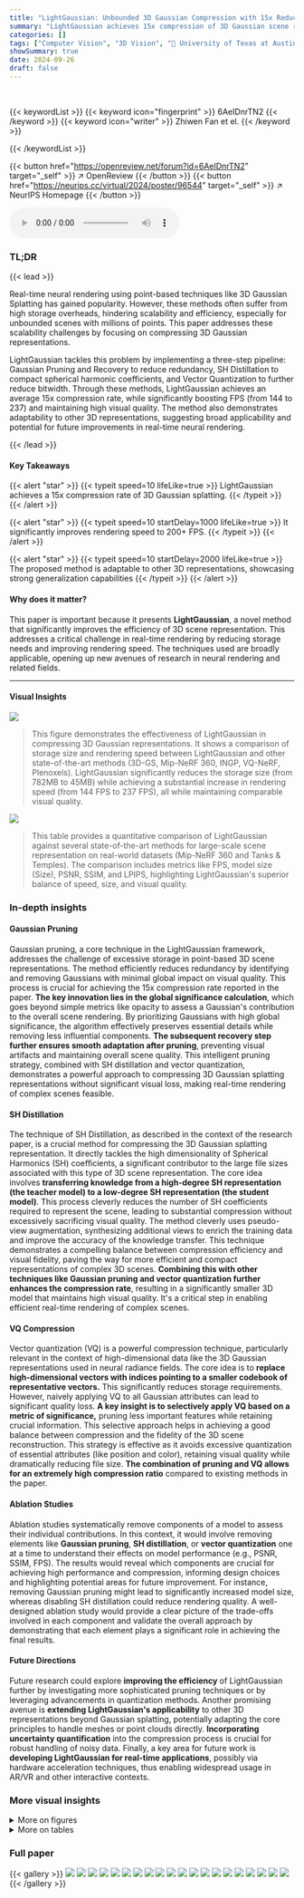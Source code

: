 ```yaml
---
title: "LightGaussian: Unbounded 3D Gaussian Compression with 15x Reduction and 200+ FPS"
summary: "LightGaussian achieves 15x compression of 3D Gaussian scene representations, boosting rendering speed to 200+ FPS while maintaining visual quality, solving storage and efficiency issues in real-time n..."
categories: []
tags: ["Computer Vision", "3D Vision", "🏢 University of Texas at Austin",]
showSummary: true
date: 2024-09-26
draft: false
---
```


<br>

{{< keywordList >}}
{{< keyword icon="fingerprint" >}} 6AeIDnrTN2 {{< /keyword >}}
{{< keyword icon="writer" >}} Zhiwen Fan et el. {{< /keyword >}}
 
{{< /keywordList >}}

{{< button href="https://openreview.net/forum?id=6AeIDnrTN2" target="_self" >}}
↗ OpenReview
{{< /button >}}
{{< button href="https://neurips.cc/virtual/2024/poster/96544" target="_self" >}}
↗ NeurIPS Homepage
{{< /button >}}


<audio controls>
    <source src="https://ai-paper-reviewer.com/6AeIDnrTN2/podcast.wav" type="audio/wav">
    Your browser does not support the audio element.
</audio>


### TL;DR


{{< lead >}}

Real-time neural rendering using point-based techniques like 3D Gaussian Splatting has gained popularity. However, these methods often suffer from high storage overheads, hindering scalability and efficiency, especially for unbounded scenes with millions of points.  This paper addresses these scalability challenges by focusing on compressing 3D Gaussian representations.

LightGaussian tackles this problem by implementing a three-step pipeline: Gaussian Pruning and Recovery to reduce redundancy, SH Distillation to compact spherical harmonic coefficients, and Vector Quantization to further reduce bitwidth.  Through these methods, LightGaussian achieves an average 15x compression rate, while significantly boosting FPS (from 144 to 237) and maintaining high visual quality.  The method also demonstrates adaptability to other 3D representations, suggesting broad applicability and potential for future improvements in real-time neural rendering.

{{< /lead >}}


#### Key Takeaways

{{< alert "star" >}}
{{< typeit speed=10 lifeLike=true >}} LightGaussian achieves a 15x compression rate of 3D Gaussian splatting. {{< /typeit >}}
{{< /alert >}}

{{< alert "star" >}}
{{< typeit speed=10 startDelay=1000 lifeLike=true >}} It significantly improves rendering speed to 200+ FPS. {{< /typeit >}}
{{< /alert >}}

{{< alert "star" >}}
{{< typeit speed=10 startDelay=2000 lifeLike=true >}} The proposed method is adaptable to other 3D representations, showcasing strong generalization capabilities {{< /typeit >}}
{{< /alert >}}

#### Why does it matter?
This paper is important because it presents **LightGaussian**, a novel method that significantly improves the efficiency of 3D scene representation. This addresses a critical challenge in real-time rendering by reducing storage needs and improving rendering speed. The techniques used are broadly applicable, opening up new avenues of research in neural rendering and related fields.

------
#### Visual Insights



![](https://ai-paper-reviewer.com/6AeIDnrTN2/figures_0_1.jpg)

> This figure demonstrates the effectiveness of LightGaussian in compressing 3D Gaussian representations.  It shows a comparison of storage size and rendering speed between LightGaussian and other state-of-the-art methods (3D-GS, Mip-NeRF 360, INGP, VQ-NeRF, Plenoxels). LightGaussian significantly reduces the storage size (from 782MB to 45MB) while achieving a substantial increase in rendering speed (from 144 FPS to 237 FPS), all while maintaining comparable visual quality.





![](https://ai-paper-reviewer.com/6AeIDnrTN2/tables_5_1.jpg)

> This table provides a quantitative comparison of LightGaussian against several state-of-the-art methods for large-scale scene representation on real-world datasets (Mip-NeRF 360 and Tanks & Temples).  The comparison includes metrics like FPS, model size (Size), PSNR, SSIM, and LPIPS, highlighting LightGaussian's superior balance of speed, size, and visual quality.





### In-depth insights


#### Gaussian Pruning
Gaussian pruning, a core technique in the LightGaussian framework, addresses the challenge of excessive storage in point-based 3D scene representations.  The method efficiently reduces redundancy by identifying and removing Gaussians with minimal global impact on visual quality. This process is crucial for achieving the 15x compression rate reported in the paper. **The key innovation lies in the global significance calculation**, which goes beyond simple metrics like opacity to assess a Gaussian's contribution to the overall scene rendering. By prioritizing Gaussians with high global significance, the algorithm effectively preserves essential details while removing less influential components.  **The subsequent recovery step further ensures smooth adaptation after pruning**, preventing visual artifacts and maintaining overall scene quality. This intelligent pruning strategy, combined with SH distillation and vector quantization, demonstrates a powerful approach to compressing 3D Gaussian splatting representations without significant visual loss, making real-time rendering of complex scenes feasible.

#### SH Distillation
The technique of SH Distillation, as described in the context of the research paper, is a crucial method for compressing the 3D Gaussian splatting representation.  It directly tackles the high dimensionality of Spherical Harmonics (SH) coefficients, a significant contributor to the large file sizes associated with this type of 3D scene representation.  The core idea involves **transferring knowledge from a high-degree SH representation (the teacher model) to a low-degree SH representation (the student model)**. This process cleverly reduces the number of SH coefficients required to represent the scene, leading to substantial compression without excessively sacrificing visual quality. The method cleverly uses pseudo-view augmentation, synthesizing additional views to enrich the training data and improve the accuracy of the knowledge transfer. This technique demonstrates a compelling balance between compression efficiency and visual fidelity, paving the way for more efficient and compact representations of complex 3D scenes.  **Combining this with other techniques like Gaussian pruning and vector quantization further enhances the compression rate**, resulting in a significantly smaller 3D model that maintains high visual quality. It's a critical step in enabling efficient real-time rendering of complex scenes.

#### VQ Compression
Vector quantization (VQ) is a powerful compression technique, particularly relevant in the context of high-dimensional data like the 3D Gaussian representations used in neural radiance fields.  The core idea is to **replace high-dimensional vectors with indices pointing to a smaller codebook of representative vectors.** This significantly reduces storage requirements.  However, naively applying VQ to all Gaussian attributes can lead to significant quality loss.  **A key insight is to selectively apply VQ based on a metric of significance,**  pruning less important features while retaining crucial information. This selective approach helps in achieving a good balance between compression and the fidelity of the 3D scene reconstruction. This strategy is effective as it avoids excessive quantization of essential attributes (like position and color), retaining visual quality while dramatically reducing file size. **The combination of pruning and VQ allows for an extremely high compression ratio** compared to existing methods in the paper.

#### Ablation Studies
Ablation studies systematically remove components of a model to assess their individual contributions.  In this context, it would involve removing elements like **Gaussian pruning**, **SH distillation**, or **vector quantization** one at a time to understand their effects on model performance (e.g., PSNR, SSIM, FPS).  The results would reveal which components are crucial for achieving high performance and compression, informing design choices and highlighting potential areas for future improvement. For instance, removing Gaussian pruning might lead to significantly increased model size, whereas disabling SH distillation could reduce rendering quality. A well-designed ablation study would provide a clear picture of the trade-offs involved in each component and validate the overall approach by demonstrating that each element plays a significant role in achieving the final results.

#### Future Directions
Future research could explore **improving the efficiency** of LightGaussian further by investigating more sophisticated pruning techniques or by leveraging advancements in quantization methods.  Another promising avenue is **extending LightGaussian's applicability** to other 3D representations beyond Gaussian splatting, potentially adapting the core principles to handle meshes or point clouds directly.  **Incorporating uncertainty quantification** into the compression process is crucial for robust handling of noisy data.  Finally, a key area for future work is **developing LightGaussian for real-time applications**, possibly via hardware acceleration techniques, thus enabling widespread usage in AR/VR and other interactive contexts.


### More visual insights

<details>
<summary>More on figures
</summary>


![](https://ai-paper-reviewer.com/6AeIDnrTN2/figures_2_1.jpg)

> This figure illustrates the pipeline of the LightGaussian method. It starts with multi-view images and Structure from Motion (SfM) points to generate 3D Gaussians.  Then, a Gaussian pruning and recovery step removes less significant Gaussians. Spherical harmonic (SH) coefficients are distilled to lower degrees using pseudo-views. Finally, vector quantization compresses the remaining attributes.


![](https://ai-paper-reviewer.com/6AeIDnrTN2/figures_3_1.jpg)

> This figure shows the limitations of using opacity alone for pruning Gaussians. The top graph shows the probability density function (PDF) and cumulative distribution function (CDF) of Gaussian opacity, revealing that many Gaussians have low opacity.  The bottom part shows that simply pruning Gaussians with low opacity leads to loss of detail in the rendered image, as shown by the lower PSNR (25.3 vs 27.2).  This motivates the authors to develop a more sophisticated metric for global significance.


![](https://ai-paper-reviewer.com/6AeIDnrTN2/figures_5_1.jpg)

> This figure compares the visual quality of images rendered using LightGaussian and the baseline 3D-Gaussian Splatting (3D-GS) method.  It shows ground truth images alongside images generated by both methods, and also shows residual maps which highlight the differences between the rendered images and the ground truth. The residual maps show that LightGaussian maintains a high degree of visual fidelity compared to 3D-GS, particularly in preserving specular highlights and subtle details, despite achieving a significantly smaller model size.


![](https://ai-paper-reviewer.com/6AeIDnrTN2/figures_8_1.jpg)

> This figure shows the effect of the Gaussian Pruning and Recovery method. The left image shows the original scene with a large number of Gaussians. The middle image shows the pruned Gaussians, which have been identified and removed by the algorithm. The right image shows the final scene after the pruning and recovery process. The residual map (middle image) visualizes the difference between the original and the pruned scenes, showing where the pruned Gaussians were located.


![](https://ai-paper-reviewer.com/6AeIDnrTN2/figures_8_2.jpg)

> The figure shows two plots that illustrate the trade-off between rendering performance (SSIM and FPS) and compression ratio.  The left plot shows how SSIM and FPS change with varying levels of Gaussian pruning.  The right plot shows how SSIM and the quantization ratio change with varying levels of Gaussian vector quantization.  Both plots demonstrate that increased compression leads to lower SSIM (quality) and potentially FPS (speed), with a steeper drop-off at higher compression ratios.


![](https://ai-paper-reviewer.com/6AeIDnrTN2/figures_15_1.jpg)

> This figure shows a visual comparison of the results from the ablation study. The rendered RGB images and the residual maps (SSIM) are displayed for each experiment (Exp #1 to Exp #9).  Experiment #9, representing the full LightGaussian method, shows results very close to the baseline 3D-GS method (Exp #1). This demonstrates the effectiveness of the Gaussian Co-adaptation and SH distillation components in mitigating information loss during the compression process. The residual maps (SSIM) visually illustrate the differences between rendered images and the ground truth.


![](https://ai-paper-reviewer.com/6AeIDnrTN2/figures_17_1.jpg)

> This figure compares the visual quality of images rendered using LightGaussian and the original 3D-GS method.  It shows the ground truth images alongside the renderings from both methods, and highlights the differences using residual maps (difference between the rendering and ground truth). The residual maps are scaled to emphasize subtle differences and clearly show that LightGaussian achieves comparable quality to 3D-GS while using significantly less data.


![](https://ai-paper-reviewer.com/6AeIDnrTN2/figures_18_1.jpg)

> This figure compares the visual quality of images rendered using LightGaussian and the baseline 3D-Gaussian Splatting method (3D-GS).  It shows both RGB images and residual maps (difference between rendered and ground truth images) for four different scenes. The residual maps highlight that LightGaussian, despite its significantly smaller size, maintains high visual fidelity, especially preserving specular highlights.


</details>




<details>
<summary>More on tables
</summary>


![](https://ai-paper-reviewer.com/6AeIDnrTN2/tables_6_1.jpg)
> This table presents the ablation study results for LightGaussian. It shows the impact of each component (Gaussian Pruning & Recovery, SH Compactness, and Vector Quantization) on the overall performance. The results are presented for a single scene ('Room') and demonstrate how each component contributes to the final model's size, speed, and quality.

![](https://ai-paper-reviewer.com/6AeIDnrTN2/tables_6_2.jpg)
> This table presents an ablation study evaluating different criteria for Gaussian pruning in the LightGaussian model.  It compares using only hit counts, opacity, volume, and combinations thereof, with and without co-adaptation. The results demonstrate that incorporating opacity and volume into the significance calculation significantly improves performance, while co-adaptation helps mitigate losses from pruning.

![](https://ai-paper-reviewer.com/6AeIDnrTN2/tables_6_3.jpg)
> This table presents an ablation study on the impact of vector quantization (VQ) on model size and performance.  Different VQ strategies are compared, showing that applying VQ to all attributes significantly reduces accuracy, while selectively applying VQ to spherical harmonics (SH) coefficients based on their global significance produces a good balance between model size reduction and visual quality.  The final row shows the results after fine-tuning the model using the combined VQ and significance approach.

![](https://ai-paper-reviewer.com/6AeIDnrTN2/tables_7_1.jpg)
> This table presents a comparison of the performance of Scaffold-GS alone and Scaffold-GS enhanced with LightGaussian. It demonstrates the effectiveness of LightGaussian in reducing model size and improving frame rates (FPS) while maintaining comparable visual quality (PSNR, SSIM, LPIPS).  The results are averages across the MipNeRF-360 dataset.

![](https://ai-paper-reviewer.com/6AeIDnrTN2/tables_8_1.jpg)
> This table presents ablation study results focusing on the impact of reducing the degree of spherical harmonics (SH) coefficients in the LightGaussian model.  It shows the effect of reducing SH coefficients to 2 degrees and 1 degree while maintaining a 66% Gaussian pruning ratio.  The metrics evaluated are model size, frames per second (FPS), Peak Signal-to-Noise Ratio (PSNR), Structural Similarity Index (SSIM), and Learned Perceptual Image Patch Similarity (LPIPS). The results demonstrate the trade-off between model size, rendering speed, and visual quality when decreasing the SH degree.

![](https://ai-paper-reviewer.com/6AeIDnrTN2/tables_14_1.jpg)
> This table quantitatively compares LightGaussian with several state-of-the-art methods for large-scale scene rendering.  It focuses on metrics like model size, rendering speed (FPS), PSNR, SSIM, and LPIPS, showcasing LightGaussian's superior balance between speed, size, and visual quality compared to alternatives like Plenoxels, INGP, Mip-NeRF 360, and 3D-GS.

![](https://ai-paper-reviewer.com/6AeIDnrTN2/tables_16_1.jpg)
> This table provides a quantitative comparison of LightGaussian against several state-of-the-art methods for large-scale scene representation on the Mip-NeRF 360 and Tanks & Temples datasets.  The comparison includes metrics such as model size, rendering speed (FPS), PSNR, SSIM, and LPIPS.  It highlights LightGaussian's superior balance between speed, model size, and visual quality, outperforming other methods in terms of overall efficiency.

![](https://ai-paper-reviewer.com/6AeIDnrTN2/tables_16_2.jpg)
> This table presents a quantitative comparison of LightGaussian against several state-of-the-art methods for large-scale scene rendering.  It compares model size, rendering speed (FPS), PSNR, SSIM, and LPIPS scores across different methods on the Mip-NeRF 360 and Tanks & Temples datasets.  The results highlight LightGaussian's balance between speed, model size, and visual quality.

![](https://ai-paper-reviewer.com/6AeIDnrTN2/tables_16_3.jpg)
> This table compares the performance of LightGaussian against other state-of-the-art methods for large-scale scene rendering.  It shows a comparison of model size, rendering speed (FPS), PSNR, SSIM, and LPIPS scores on standard benchmark datasets. LightGaussian achieves a good balance between model size, speed, and visual quality compared to other methods.

![](https://ai-paper-reviewer.com/6AeIDnrTN2/tables_18_1.jpg)
> This table compares the performance of LightGaussian against other state-of-the-art methods for large-scale scene rendering.  Metrics include model size, frames per second (FPS), Peak Signal-to-Noise Ratio (PSNR), Structural Similarity Index (SSIM), and Learned Perceptual Image Patch Similarity (LPIPS).  It highlights LightGaussian's superior balance between speed, size, and visual quality.

</details>




### Full paper

{{< gallery >}}
<img src="https://ai-paper-reviewer.com/6AeIDnrTN2/1.png" class="grid-w50 md:grid-w33 xl:grid-w25" />
<img src="https://ai-paper-reviewer.com/6AeIDnrTN2/2.png" class="grid-w50 md:grid-w33 xl:grid-w25" />
<img src="https://ai-paper-reviewer.com/6AeIDnrTN2/3.png" class="grid-w50 md:grid-w33 xl:grid-w25" />
<img src="https://ai-paper-reviewer.com/6AeIDnrTN2/4.png" class="grid-w50 md:grid-w33 xl:grid-w25" />
<img src="https://ai-paper-reviewer.com/6AeIDnrTN2/5.png" class="grid-w50 md:grid-w33 xl:grid-w25" />
<img src="https://ai-paper-reviewer.com/6AeIDnrTN2/6.png" class="grid-w50 md:grid-w33 xl:grid-w25" />
<img src="https://ai-paper-reviewer.com/6AeIDnrTN2/7.png" class="grid-w50 md:grid-w33 xl:grid-w25" />
<img src="https://ai-paper-reviewer.com/6AeIDnrTN2/8.png" class="grid-w50 md:grid-w33 xl:grid-w25" />
<img src="https://ai-paper-reviewer.com/6AeIDnrTN2/9.png" class="grid-w50 md:grid-w33 xl:grid-w25" />
<img src="https://ai-paper-reviewer.com/6AeIDnrTN2/10.png" class="grid-w50 md:grid-w33 xl:grid-w25" />
<img src="https://ai-paper-reviewer.com/6AeIDnrTN2/11.png" class="grid-w50 md:grid-w33 xl:grid-w25" />
<img src="https://ai-paper-reviewer.com/6AeIDnrTN2/12.png" class="grid-w50 md:grid-w33 xl:grid-w25" />
<img src="https://ai-paper-reviewer.com/6AeIDnrTN2/13.png" class="grid-w50 md:grid-w33 xl:grid-w25" />
<img src="https://ai-paper-reviewer.com/6AeIDnrTN2/14.png" class="grid-w50 md:grid-w33 xl:grid-w25" />
<img src="https://ai-paper-reviewer.com/6AeIDnrTN2/15.png" class="grid-w50 md:grid-w33 xl:grid-w25" />
<img src="https://ai-paper-reviewer.com/6AeIDnrTN2/16.png" class="grid-w50 md:grid-w33 xl:grid-w25" />
<img src="https://ai-paper-reviewer.com/6AeIDnrTN2/17.png" class="grid-w50 md:grid-w33 xl:grid-w25" />
<img src="https://ai-paper-reviewer.com/6AeIDnrTN2/18.png" class="grid-w50 md:grid-w33 xl:grid-w25" />
<img src="https://ai-paper-reviewer.com/6AeIDnrTN2/19.png" class="grid-w50 md:grid-w33 xl:grid-w25" />
<img src="https://ai-paper-reviewer.com/6AeIDnrTN2/20.png" class="grid-w50 md:grid-w33 xl:grid-w25" />
{{< /gallery >}}
